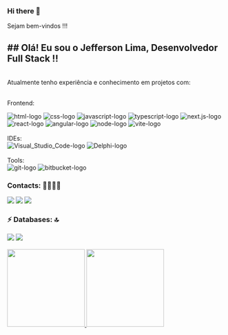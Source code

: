 <!--
**JBLimaGo/JBLimaGo** is a ✨ _special_ ✨ repository because its `README.md` (this file) appears on your GitHub profile.

Here are some ideas to get you started:

- 🔭 I’m currently working on ...
- 🌱 I’m currently learning ...
- 👯 I’m looking to collaborate on ...
- 🤔 I’m looking for help with ...
- 💬 Ask me about ...
- 📫 How to reach me: ...
- 😄 Pronouns: ...
- ⚡ Fun fact: ...
-->



### Hi there 👋
Sejam bem-vindos !!!
<br>
## ## Olá! Eu sou o Jefferson Lima, Desenvolvedor Full Stack !!
<br>
Atualmente tenho experiência e conhecimento em projetos com:
<br>
<br>

Frontend:
<div>
 <img src="https://img.shields.io/badge/HTML5-E34F26?style=for-the-badge&logo=html5&logoColor=white" alt="html-logo"/>
 <img src="https://img.shields.io/badge/CSS3-1572B6?style=for-the-badge&logo=css3&logoColor=white" alt="css-logo"/>
 <img src="https://img.shields.io/badge/JavaScript-F7DF1E?style=for-the-badge&logo=javascript&logoColor=black" alt="javascript-logo"/>
 <img src="https://img.shields.io/badge/TypeScript-3178C6?style=for-the-badge&logo=typescript&logoColor=white" alt="typescript-logo"/>
 <img src="https://img.shields.io/badge/Next.js-000000?style=for-the-badge&logo=next.js&logoColor=white" alt="next.js-logo"/>
 <img src="https://img.shields.io/badge/React-20232A?style=for-the-badge&logo=react&logoColor=61DAFB" alt="react-logo"/>
 <img src="https://img.shields.io/badge/Angular-DD0031?style=for-the-badge&logo=angular&logoColor=white" alt="angular-logo"/>
 <img src="https://img.shields.io/badge/Node%20js-339933?style=for-the-badge&logo=nodedotjs&logoColor=white" alt="node-logo"/>
 <img src="https://img.shields.io/badge/Vite-B73BFE?style=for-the-badge&logo=vite&logoColor=FFD62E" alt="vite-logo"/>
</div>
<br>
IDEs: 
<div>
 <img src="https://img.shields.io/badge/Visual_Studio_Code-0078D4?style=for-the-badge&logo=visual%20studio%20code&logoColor=white" alt="Visual_Studio_Code-logo"/>
 <img src="https://img.shields.io/badge/Delphi-B22222?style=for-the-badge&logo=delphi&logoColor=white" alt="Delphi-logo"/>
</div>
<br>
Tools:
<div>
 <img src="https://camo.githubusercontent.com/aa9359eb35f92d11bb47bff9b17b39bb9a04fc3003ff6b9b9a87ff2f8e63f390/68747470733a2f2f696d672e736869656c64732e696f2f62616467652f2d4769742d626c61636b3f7374796c653d666c61742d737175617265266c6f676f3d676974" alt="git-logo"/>
 <img src="https://camo.githubusercontent.com/b6a66fadb193e21d865bc9dc40935bf61ab1747e7a294af8f72fc0f9db0880c1/68747470733a2f2f696d672e736869656c64732e696f2f62616467652f2d4269744275636b65742d6461726b626c75653f7374796c653d666c61742d737175617265266c6f676f3d6269746275636b6574" alt="bitbucket-logo"/>
</div>

### Contacts: 👩🏻‍💻🤝
<p>
<p>

<div>                                                       
  <a href = "mailto:jefferson.lima.pb@gmail.com"><img src="https://img.shields.io/badge/-Gmail-D14836?style=for-the-badge&logo=gmail&logoColor=white" target="_blank"></a>
  <a href = "https://linkedin.com/in/jefferson-lima-dev" target="_blank"><img src="https://img.shields.io/badge/-LinkedIn-%230077B5?style=for-the-badge&logo=linkedin&logoColor=white" target="_blank"></a> 
  <a href = "http://github.com/JBLimaGo" target="_blank"><img src="https://img.shields.io/badge/GitHub-100000?style=for-the-badge&logo=github&logoColor=white" target="_blank">  </a>

  <!-- <img src="https://raw.githubusercontent.com/MicaelliMedeiros/micaellimedeiros/master/image/computer-illustration.png" target="_blank"> -->

 <!--  <a href = "https://equablethistle83@walletofsatoshi.com" target="_blank"><img src= "https://img.shields.io/badge/Bitcoin-000000?style=for-the-badge&logo=bitcoin&logoColor=white" target="_blank"> equablethistle83@walletofsatoshi.com </a>  -->
</div>
</p>

### ⚡ Databases: 🔝
<div> 
 <img src = "https://img.shields.io/badge/PostgreSQL-316192?style=for-the-badge&logo=postgresql&logoColor=white"/>
 <img src = "https://img.shields.io/badge/Sqlite-003B57?style=for-the-badge&logo=sqlite&logoColor=white"/>
</div>

<br/>
<div>
<a href="http://github.com/JBLimaGo">
  <img height="180em" src="https://github-readme-stats.vercel.app/api?username=JBLimaGo&show_icons=true&theme=tokyonight&include_all_commits=true&count_private=true"/>
  <img height="180em" src="https://github-readme-stats.vercel.app/api/top-langs/?username=JBLimaGo&layout=compact&langs_coint=16&theme=tokyonight"/> 
</div>

<br/>

<!--
![Snake animation](https://github.com/rafaballerini2/JBLimaGo/blob/output/github-contribution-grid-snake.svg)
<picture>
  <source media="(prefers-color-scheme: dark)" srcset="https://raw.githubusercontent.com/JBLimaGo/JBLimaGo/output/github-contribution-grid-snake-dark.svg">
  <source media="(prefers-color-scheme: light)" srcset="https://raw.githubusercontent.com/JBLimaGo/JBLimaGo/output/github-contribution-grid-snake.svg">
  <img alt="github contribution grid snake animation" src="https://raw.githubusercontent.com/JBLimaGo/JBLimaGo/output/github-contribution-grid-snake.svg">
</picture>
-->




